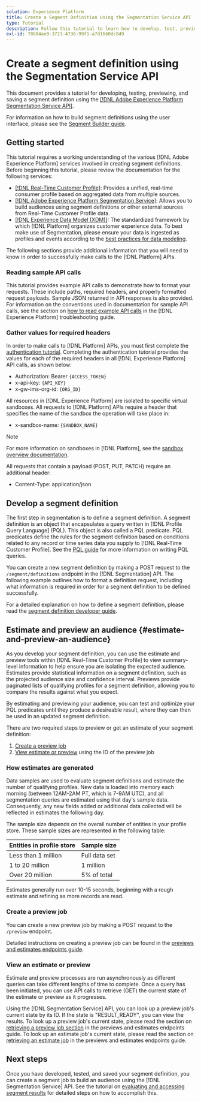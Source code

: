 ```yaml
---
solution: Experience Platform
title: Create a Segment Definition Using the Segmentation Service API
type: Tutorial
description: Follow this tutorial to learn how to develop, test, preview, and save a segment definition using the Adobe Experience Platform Segmentation Service API.
exl-id: 78684ae0-3721-4736-99f1-a7d1660dc849
---
```

# Create a segment definition using the Segmentation Service API 

This document provides a tutorial for developing, testing, previewing, and saving a segment definition using the [[!DNL Adobe Experience Platform Segmentation Service API]](../api/getting-started.md). 

For information on how to build segment definitions using the user interface, please see the [Segment Builder guide](../ui/overview.md).

## Getting started

This tutorial requires a working understanding of the various [!DNL Adobe Experience Platform] services involved in creating segment definitions. Before beginning this tutorial, please review the documentation for the following services:

- [[!DNL Real-Time Customer Profile]](../../profile/home.md): Provides a unified, real-time consumer profile based on aggregated data from multiple sources.
- [[!DNL Adobe Experience Platform Segmentation Service]](../home.md): Allows you to build audiences using segment definitions or other external sources from Real-Time Customer Profile data.
- [[!DNL Experience Data Model (XDM)]](../../xdm/home.md): The standardized framework by which [!DNL Platform] organizes customer experience data. To best make use of Segmentation, please ensure your data is ingested as profiles and events according to the [best practices for data modeling](../../xdm/schema/best-practices.md).

The following sections provide additional information that you will need to know in order to successfully make calls to the [!DNL Platform] APIs.

### Reading sample API calls

This tutorial provides example API calls to demonstrate how to format your requests. These include paths, required headers, and properly formatted request payloads. Sample JSON returned in API responses is also provided. For information on the conventions used in documentation for sample API calls, see the section on [how to read example API calls](../../landing/troubleshooting.md#how-do-i-format-an-api-request) in the [!DNL Experience Platform] troubleshooting guide.

### Gather values for required headers

In order to make calls to [!DNL Platform] APIs, you must first complete the [authentication tutorial](https://www.adobe.com/go/platform-api-authentication-en). Completing the authentication tutorial provides the values for each of the required headers in all [!DNL Experience Platform] API calls, as shown below:

- Authorization: Bearer `{ACCESS_TOKEN}`
- x-api-key: `{API_KEY}`
- x-gw-ims-org-id: `{ORG_ID}`

All resources in [!DNL Experience Platform] are isolated to specific virtual sandboxes. All requests to [!DNL Platform] APIs require a header that specifies the name of the sandbox the operation will take place in:

- x-sandbox-name: `{SANDBOX_NAME}`

>[!NOTE]
>
>For more information on sandboxes in [!DNL Platform], see the [sandbox overview documentation](../../sandboxes/home.md). 

All requests that contain a payload (POST, PUT, PATCH) require an additional header:

- Content-Type: application/json

## Develop a segment definition

The first step in segmentation is to define a segment definition. A segment definition is an object that encapsulates a query written in [!DNL Profile Query Language] (PQL). This object is also called a PQL predicate. PQL predicates define the rules for the segment definition based on conditions related to any record or time series data you supply to [!DNL Real-Time Customer Profile]. See the [PQL guide](../pql/overview.md) for more information on writing PQL queries.

You can create a new segment definition by making a POST request to the `/segment/definitions` endpoint in the [!DNL Segmentation] API. The following example outlines how to format a definition request, including what information is required in order for a segment definition to be defined successfully.

For a detailed explanation on how to define a segment definition, please read the [segment definition developer guide](../api/segment-definitions.md#create).

## Estimate and preview an audience {#estimate-and-preview-an-audience}

As you develop your segment definition, you can use the estimate and preview tools within [!DNL Real-Time Customer Profile] to view summary-level information to help ensure you are isolating the expected audience. Estimates provide statistical information on a segment definition, such as the projected audience size and confidence interval. Previews provide paginated lists of qualifying profiles for a segment definition, allowing you to compare the results against what you expect.

By estimating and previewing your audience, you can test and optimize your PQL predicates until they produce a desireable result, where they can then be used in an updated segment definition.

There are two required steps to preview or get an estimate of your segment definition:

1. [Create a preview job](#create-a-preview-job)
2. [View estimate or preview](#view-an-estimate-or-preview) using the ID of the preview job
  
### How estimates are generated

Data samples are used to evaluate segment definitions and estimate the number of qualifying profiles. New data is loaded into memory each morning (between 12AM-2AM PT, which is 7-9AM UTC), and all segmentation queries are estimated using that day's sample data. Consequently, any new fields added or additional data collected will be reflected in estimates the following day.

The sample size depends on the overall number of entities in your profile store. These sample sizes are represented in the following table:

| Entities in profile store | Sample size |
| ------------------------- | ----------- |
| Less than 1 million | Full data set |
| 1 to 20 million | 1 million |
| Over 20 million | 5% of total |

Estimates generally run over 10-15 seconds, beginning with a rough estimate and refining as more records are read.

### Create a preview job

You can create a new preview job by making a POST request to the `/preview` endpoint.

Detailed instructions on creating a preview job can be found in the [previews and estimates endpoints guide](../api/previews-and-estimates.md#create-preview).

### View an estimate or preview

Estimate and preview processes are run asynchronously as different queries can take different lengths of time to complete. Once a query has been initiated, you can use API calls to retrieve (GET) the current state of the estimate or preview as it progresses.

Using the [!DNL Segmentation Service] API, you can look up a preview job's current state by its ID. If the state is "RESULT_READY", you can view the results. To look up a preview job's current state, please read the section on [retrieving a preview job section](../api/previews-and-estimates.md#get-preview) in the previews and estimates endpoints guide. To look up an estimate job's current state, please read the section on [retrieving an estimate job](../api/previews-and-estimates.md#get-estimate) in the previews and estimates endpoints guide.


## Next steps

Once you have developed, tested, and saved your segment definition, you can create a segment job to build an audience using the [!DNL Segmentation Service] API. See the tutorial on [evaluating and accessing segment results](./evaluate-a-segment.md) for detailed steps on how to accomplish this.
